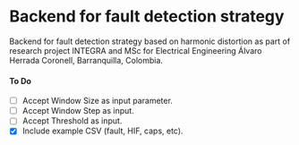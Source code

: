 # Backend for fault detection strategy

Backend for fault detection strategy based on harmonic distortion as part of research project INTEGRA and MSc for Electrical Engineering Álvaro Herrada Coronell, Barranquilla, Colombia.

#### To Do
- [ ] Accept Window Size as input parameter.
- [ ] Accept Window Step as input.
- [ ] Accept Threshold as input.
- [x] Include example CSV (fault, HIF, caps, etc).
